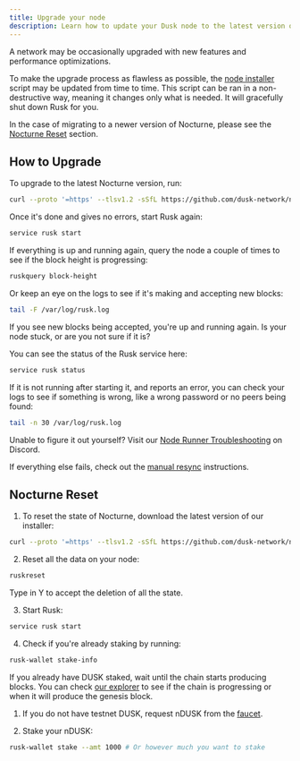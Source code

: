 ```yaml
---
title: Upgrade your node
description: Learn how to update your Dusk node to the latest version of the Nocturne testnet.
---
```


A network may be occasionally upgraded with new features and performance optimizations.

To make the upgrade process as flawless as possible, the [node installer](https://github.com/dusk-network/node-installer) script may be updated from time to time. This script can be ran in a non-destructive way, meaning it changes only what is needed. It will gracefully shut down Rusk for you.

In the case of migrating to a newer version of Nocturne, please see the [Nocturne Reset](#nocturne-reset) section.

## How to Upgrade

To upgrade to the latest Nocturne version, run:
```sh
curl --proto '=https' --tlsv1.2 -sSfL https://github.com/dusk-network/node-installer/releases/latest/download/node-installer.sh | sudo sh
```

Once it's done and gives no errors, start Rusk again:
```sh
service rusk start
```

If everything is up and running again, query the node a couple of times to see if the block height is progressing:
```sh
ruskquery block-height
```

Or keep an eye on the logs to see if it's making and accepting new blocks:
```sh
tail -F /var/log/rusk.log
```

If you see new blocks being accepted, you're up and running again. Is your node stuck, or are you not sure if it is?

You can see the status of the Rusk service here:
```sh
service rusk status
```

If it is not running after starting it, and reports an error, you can check your logs to see if something is wrong, like a wrong password or no peers being found:
```sh
tail -n 30 /var/log/rusk.log
```

Unable to figure it out yourself? Visit our [Node Runner Troubleshooting](https://discord.com/channels/847466263064346624/1118582421055606805) on Discord.

If everything else fails, check out the [manual resync](/operator/guides/manual-resync) instructions.

## Nocturne Reset

1. To reset the state of Nocturne, download the latest version of our installer:
```sh
curl --proto '=https' --tlsv1.2 -sSfL https://github.com/dusk-network/node-installer/releases/latest/download/node-installer.sh | sudo sh
```

2. Reset all the data on your node:
```sh
ruskreset
```
Type in Y to accept the deletion of all the state.

3. Start Rusk:
```sh
service rusk start
```

4. Check if you're already staking by running:
```sh
rusk-wallet stake-info
```
If you already have DUSK staked, wait until the chain starts producing blocks. You can check [our explorer](https://testnet.apps.dusk.network/explorer/) to see if the chain is progressing or when it will produce the genesis block.

1. If you do not have testnet DUSK, request nDUSK from the [faucet](/operator/guides/nocturne-faucet).

2. Stake your nDUSK:
```sh
rusk-wallet stake --amt 1000 # Or however much you want to stake
```
